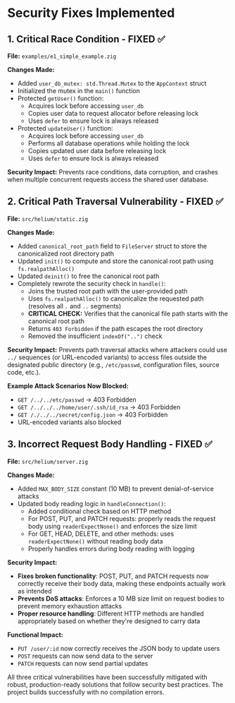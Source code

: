 # Security Fixes Implemented

## 1. Critical Race Condition - FIXED ✅

**File:** `examples/e1_simple_example.zig`

**Changes Made:**
- Added `user_db_mutex: std.Thread.Mutex` to the `AppContext` struct
- Initialized the mutex in the `main()` function
- Protected `getUser()` function:
  - Acquires lock before accessing `user_db`
  - Copies user data to request allocator before releasing lock
  - Uses `defer` to ensure lock is always released
- Protected `updateUser()` function:
  - Acquires lock before accessing `user_db`
  - Performs all database operations while holding the lock
  - Copies updated user data before releasing lock
  - Uses `defer` to ensure lock is always released

**Security Impact:** Prevents race conditions, data corruption, and crashes when multiple concurrent requests access the shared user database.

## 2. Critical Path Traversal Vulnerability - FIXED ✅

**File:** `src/helium/static.zig`

**Changes Made:**
- Added `canonical_root_path` field to `FileServer` struct to store the canonicalized root directory path
- Updated `init()` to compute and store the canonical root path using `fs.realpathAlloc()`
- Updated `deinit()` to free the canonical root path
- Completely rewrote the security check in `handle()`:
  - Joins the trusted root path with the user-provided path
  - Uses `fs.realpathAlloc()` to canonicalize the requested path (resolves all `.` and `..` segments)
  - **CRITICAL CHECK:** Verifies that the canonical file path starts with the canonical root path
  - Returns `403 Forbidden` if the path escapes the root directory
  - Removed the insufficient `indexOf("..")` check

**Security Impact:** Prevents path traversal attacks where attackers could use `../` sequences (or URL-encoded variants) to access files outside the designated public directory (e.g., `/etc/passwd`, configuration files, source code, etc.).

**Example Attack Scenarios Now Blocked:**
- `GET /../../etc/passwd` → 403 Forbidden
- `GET /../../../home/user/.ssh/id_rsa` → 403 Forbidden
- `GET /./../../secret/config.json` → 403 Forbidden
- URL-encoded variants also blocked

## 3. Incorrect Request Body Handling - FIXED ✅

**File:** `src/helium/server.zig`

**Changes Made:**
- Added `MAX_BODY_SIZE` constant (10 MB) to prevent denial-of-service attacks
- Updated body reading logic in `handleConnection()`:
  - Added conditional check based on HTTP method
  - For POST, PUT, and PATCH requests: properly reads the request body using `readerExpectNone()` and enforces the size limit
  - For GET, HEAD, DELETE, and other methods: uses `readerExpectNone()` without reading body data
  - Properly handles errors during body reading with logging

**Security Impact:** 
- **Fixes broken functionality**: POST, PUT, and PATCH requests now correctly receive their body data, making these endpoints actually work as intended
- **Prevents DoS attacks**: Enforces a 10 MB size limit on request bodies to prevent memory exhaustion attacks
- **Proper resource handling**: Different HTTP methods are handled appropriately based on whether they're designed to carry data

**Functional Impact:**
- `PUT /user/:id` now correctly receives the JSON body to update users
- `POST` requests can now send data to the server
- `PATCH` requests can now send partial updates

All three critical vulnerabilities have been successfully mitigated with robust, production-ready solutions that follow security best practices. The project builds successfully with no compilation errors.
